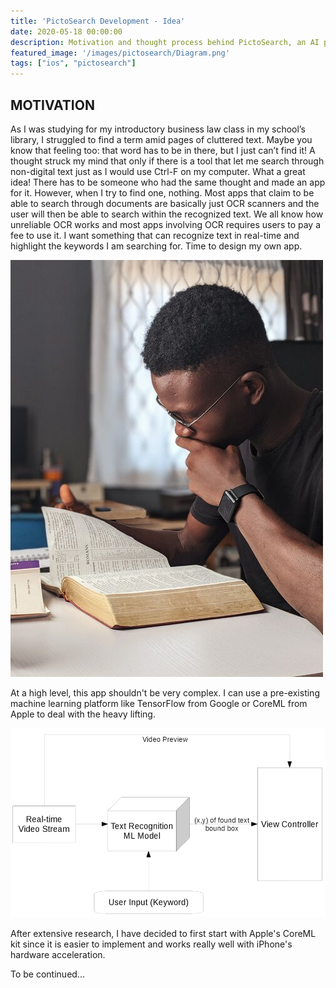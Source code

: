 ```yaml
---
title: 'PictoSearch Development - Idea'
date: 2020-05-18 00:00:00
description: Motivation and thought process behind PictoSearch, an AI powered camera text searching tool.
featured_image: '/images/pictosearch/Diagram.png'
tags: ["ios", "pictosearch"]
---
```


## MOTIVATION
As I was studying for my introductory business law class in my school’s library, I struggled to find a term amid pages of cluttered text. Maybe you know that feeling too: that word has to be in there, but I just can’t find it! A thought struck my mind that only if there is a tool that let me search through non-digital text just as I would use Ctrl-F on my computer. What a great idea! There has to be someone who had the same thought and made an app for it. However, when I try to find one, nothing. Most apps that claim to be able to search through documents are basically just OCR scanners and the user will then be able to search within the recognized text. We all know how unreliable OCR works and most apps involving OCR requires users to pay a fee to use it. I want something that can recognize text in real-time and highlight the keywords I am searching for. Time to design my own app.

![Finding a word in an ocean of text.](/images/pictosearch/Reading.jpeg)

At a high level, this app shouldn't be very complex. I can use a pre-existing machine learning platform like TensorFlow from Google or CoreML from Apple to deal with the heavy lifting.

![The overarching architecture of this app.](/images/pictosearch/Diagram.png)

After extensive research, I have decided to first start with Apple's CoreML kit since it is easier to implement and works really well with iPhone's hardware acceleration.

To be continued...


